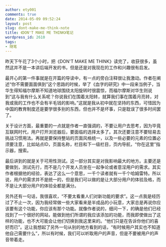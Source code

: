 ```yaml
---
author: ety001
comments: true
date: 2014-05-09 09:52:24
layout: post
slug: dont-make-me-think-note
title: 《DON'T MAKE ME THINK》笔记
wordpress_id: 2610
tags:
- 随笔
---
```


昨天下午花了3个小时，把《DON'T MAKE ME THINK》读完了，收获很多，虽然这并不是一本讲后端开发的书，但是还是对我现在的工作和兴趣很有启发。

最开心的第一件事就是在开篇的导读中，有一点的旁白注释很让我激动。作者在阐述“你不需要面面俱到”这个思路的时候，举了《血字的研究》中一段来当例子，当华生得知福尔摩斯不知道地球围绕太阳旋转时很震惊，而福尔摩斯对华生则说到“这与我有什么关系呢？你说我们在围着太阳转，就算我们事在围着月亮转，对我或我的工作也不会有半毛钱的影响。”这就是我从初中就在坚持的东西，可惜因为中国的教育制度还是要学很多别的东西，但也并不是坏事，只是耽误了很多时间罢了。

关于设计方面，最重要的一点就是作者一直强调的，不要让用户去思考，因为毕竟互联网时代，用户打开浏览器后，要面临的选择太多了。其次还要注意不要轻易去挑战习惯用法。再就是要保持整站的页面风格统一，以及一些必要的元素的位置必须要注意，比如站点ID，页面名称，栏目和下一级栏目，页内导航，“你在这里”指示器，搜索。

最后讲到的就是关于可用性测试。这一部分其实是对我影响最大的地方。主要还是要做到，测试先行，而不是几个开发人员坐在一起争论或者意淫用户的需求。其实作者根据他的经验，表达了这么一个意思，一千个读者就有一千个哈姆雷特。所以说，用户的需求并不是统一的，但是我们可以做的是让大部分用户的体验及格，而不是让大部分用户的体验全都是满分。

另外还有一句话，我很喜欢，“不要太看重人们对新功能的要求”。这一点我是经历过了不止一次，因为我经常做一些大家看来是半成品的小玩意，大家总是再说你应该要有这个功能，你应该有那个功能。就像作者说的，细问一下，的确是他们已经找到了一个很好的网站，能做到他们所谓的我应该添加的功能，而我即使做出了这样的功能，也不大可能会让他们切换到我这里来的。“他们只是在告诉你他们的喜好而已”。这让我想起了另外一句从别的地方看到的话，“有时候用户其实也不知道他自己需要什么”，所以有时候，我们可以听取用户的声音，但是不要被用户的声音带着走。

